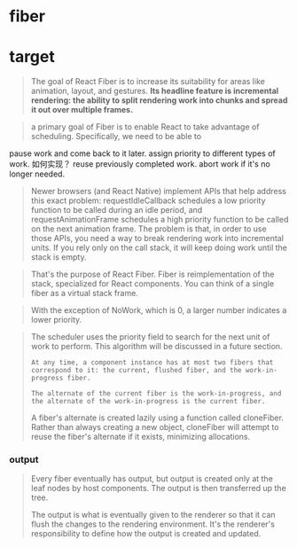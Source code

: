 # fiber

# target
> The goal of React Fiber is to increase its suitability for areas like animation, layout, and gestures. **Its headline feature is incremental rendering: the ability to split rendering work into chunks and spread it out over multiple frames.**

> a primary goal of Fiber is to enable React to take advantage of scheduling. Specifically, we need to be able to

pause work and come back to it later.
assign priority to different types of work.
	如何实现？
reuse previously completed work.
abort work if it's no longer needed.

> Newer browsers (and React Native) implement APIs that help address this exact problem: requestIdleCallback schedules a low priority function to be called during an idle period, and requestAnimationFrame schedules a high priority function to be called on the next animation frame. The problem is that, in order to use those APIs, you need a way to break rendering work into incremental units. If you rely only on the call stack, it will keep doing work until the stack is empty.

> That's the purpose of React Fiber. Fiber is reimplementation of the stack, specialized for React components. You can think of a single fiber as a virtual stack frame.

> With the exception of NoWork, which is 0, a larger number indicates a lower priority.

<blockquote>
	The scheduler uses the priority field to search for the next unit of work to perform. This algorithm will be discussed in a future section.

	At any time, a component instance has at most two fibers that correspond to it: the current, flushed fiber, and the work-in-progress fiber.

	The alternate of the current fiber is the work-in-progress, and the alternate of the work-in-progress is the current fiber.

A fiber's alternate is created lazily using a function called cloneFiber. Rather than always creating a new object, cloneFiber will attempt to reuse the fiber's alternate if it exists, minimizing allocations.
</blockquote>

### output
<blockquote>
	Every fiber eventually has output, but output is created only at the leaf nodes by host components. The output is then transferred up the tree.

The output is what is eventually given to the renderer so that it can flush the changes to the rendering environment. It's the renderer's responsibility to define how the output is created and updated.
</blockquote>
